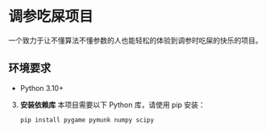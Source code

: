 # 调参吃屎项目

一个致力于让不懂算法不懂参数的人也能轻松的体验到调参时吃屎的快乐的项目。

## 环境要求

*   Python 3.10+

3.  **安装依赖库**
    本项目需要以下 Python 库，请使用 pip 安装：

    ```bash
    pip install pygame pymunk numpy scipy
    ```
